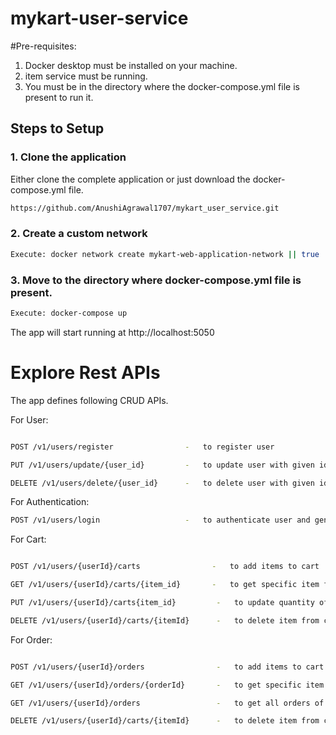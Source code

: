 # mykart-user-service

#Pre-requisites:
1. Docker desktop must be installed on your machine.
2. item service must be running.
3. You must be in the directory where the docker-compose.yml file is present to run it.

## Steps to Setup

### 1. Clone the application
Either clone the complete application or just download the docker-compose.yml file.
```bash
https://github.com/AnushiAgrawal1707/mykart_user_service.git
```

### 2. Create a custom network
```bash
Execute: docker network create mykart-web-application-network || true
```

### 3. Move to the directory where docker-compose.yml file is present.

``` bash
Execute: docker-compose up
```

The app will start running at http://localhost:5050

# Explore Rest APIs

The app defines following CRUD APIs.

For User:

```bash

POST /v1/users/register                -   to register user 

PUT /v1/users/update/{user_id}         -   to update user with given identifier

DELETE /v1/users/delete/{user_id}      -   to delete user with given identifier
```
For Authentication:
```bash
POST /v1/users/login                   -   to authenticate user and generate token
```
For Cart:

```bash

POST /v1/users/{userId}/carts                -   to add items to cart 

GET /v1/users/{userId}/carts/{item_id}       -   to get specific item from cart

PUT /v1/users/{userId}/carts{item_id}         -   to update quantity of item with given identifier

DELETE /v1/users/{userId}/carts/{itemId}      -   to delete item from cart with given identifier

```
For Order:

```bash

POST /v1/users/{userId}/orders                -   to add items to cart 

GET /v1/users/{userId}/orders/{orderId}       -   to get specific item from cart

GET /v1/users/{userId}/orders                 -   to get all orders of the user with given identifier

DELETE /v1/users/{userId}/carts/{itemId}      -   to delete item from cart with given identifier

```
